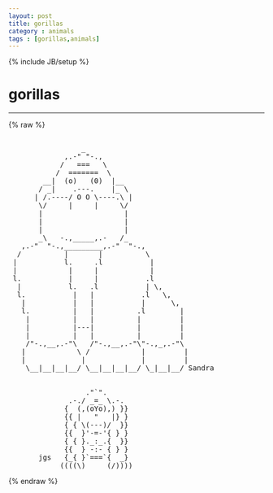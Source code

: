 ```yaml
---
layout: post
title: gorillas
category : animals
tags : [gorillas,animals]
---
```

{% include JB/setup %}
# gorillas
---
{% raw %}
<pre>

                 _
             ,.-&quot; &quot;-.,
            /   ===   \
           /  =======  \
        __|  (o)   (0)  |__      
       / _|    .---.    |_ \         
      | /.----/ O O \----.\ |       
       \/     |     |     \/        
       |                   |            
       |                   |           
       |                   |          
       _\   -.,_____,.-   /_         
   ,.-&quot;  &quot;-.,_________,.-&quot;  &quot;-.,
  /          |       |          \  
 |           l.     .l           | 
 |            |     |            |
 l.           |     |           .l             
  |           l.   .l           | \,     
  l.           |   |           .l   \,    
   |           |   |           |      \,  
   l.          |   |          .l        |
    |          |   |          |         |
    |          |---|          |         |
    |          |   |          |         |
    /&quot;-.,__,.-&quot;\   /&quot;-.,__,.-&quot;\&quot;-.,_,.-&quot;\
   |            \ /            |         |
   |             |             |         |
    \__|__|__|__/ \__|__|__|__/ \_|__|__/ Sandra


                  .&quot;`&quot;.
              .-./ _=_ \.-.
             {  (,(oYo),) }}
             {{ |   &quot;   |} }
             { { \(---)/  }}
             {{  }&#039;-=-&#039;{ } }
             { { }._:_.{  }}
             {{  } -:- { } }
       jgs   {_{ }`===`{  _}
            ((((\)     (/)))) </pre>
{% endraw %}
